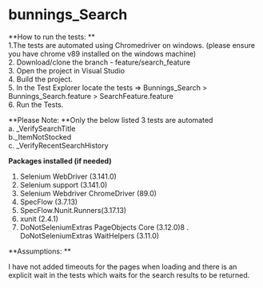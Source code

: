 # bunnings_Search

**How to run the tests: **    
1.The tests are automated using Chromedriver on windows. (please ensure you have chrome v89 installed on the windows machine)     
2. Download/clone the branch -  feature/search_feature       
3. Open the project in Visual Studio     
4. Build the project.      
5. In the Test Explorer locate the tests => Bunnings_Search > Bunnings_Search.feature > SearchFeature.feature       
6. Run the Tests.         

**Please Note: **Only the below listed 3 tests are automated    
a. _VerifySearchTitle   
b._ItemNotStocked  
c. _VerifyRecentSearchHistory    

**Packages installed (if needed)**
1. Selenium WebDriver (3.141.0)
2. Selenium support (3.141.0)
3. Selenium Webdriver ChromeDriver (89.0)
4. SpecFlow (3.7.13)
5. SpecFlow.Nunit.Runners(3.17.13)
6. xunit (2.4.1)
7. DoNotSeleniumExtras PageObjects Core (3.12.0)8 . DoNotSeleniumExtras  WaitHelpers (3.11.0)


**Assumptions: **

I have not added timeouts for the pages when loading and there is an explicit wait in the tests which waits for the search results to be returned. 
